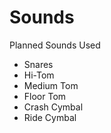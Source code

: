# Sounds
Planned Sounds Used
* Snares
* Hi-Tom
* Medium Tom
* Floor Tom
* Crash Cymbal
* Ride Cymbal
